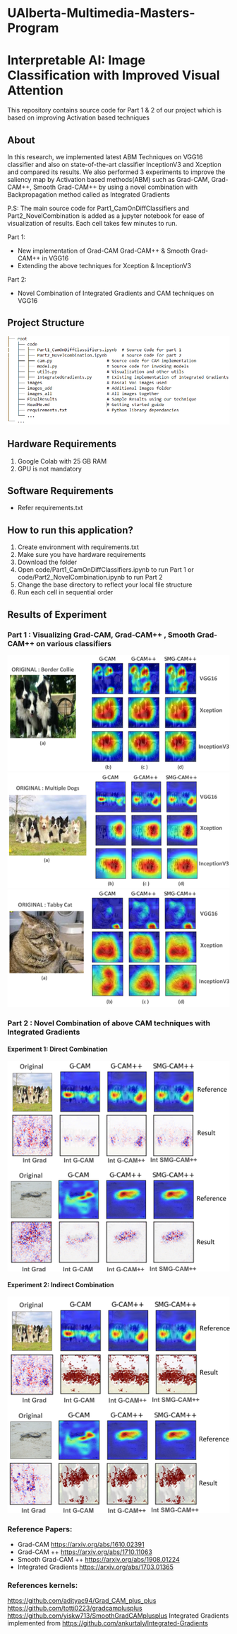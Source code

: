# UAlberta-Multimedia-Masters-Program
# Interpretable AI: Image Classification with Improved Visual Attention

This repository contains source code for Part 1 & 2 of our project which is based on improving Activation based techniques

## About
In this research, we implemented latest ABM Techniques on VGG16 classifier and also on state-of-the-art classifier InceptionV3 and Xception and compared its results. We also performed 3 experiments to improve the saliency map by Activation based methods(ABM) such as Grad-CAM, Grad-CAM++, Smooth Grad-CAM++ by using a novel combination with Backpropagation method called as Integrated Gradients

P.S: The main source code for Part1_CamOnDiffClassifiers and Part2_NovelCombination is added as a jupyter notebook for ease of visualization of results. Each cell takes few minutes to run. 

Part 1:
- New implementation of Grad-CAM Grad-CAM++ & Smooth Grad-CAM++ in VGG16
- Extending the above techniques for Xception & InceptionV3

Part 2: 
- Novel Combination of Integrated Gradients and CAM techniques on VGG16


## Project Structure

![GitHub Logo](/FinalResults/part2_struc.png)

## Hardware Requirements
1. Google Colab with 25 GB RAM
1. GPU is not mandatory

## Software Requirements
- Refer requirements.txt

## How to run this application?

1. Create environment with requirements.txt
1. Make sure you have hardware requirements
1. Download the folder
1. Open code/Part1_CamOnDiffClassifiers.ipynb to run Part 1 or code/Part2_NovelCombination.ipynb to run Part 2
1. Change the base directory to reflect your local file structure
1. Run each cell in sequential order

## Results of Experiment

### Part 1 : Visualizing Grad-CAM, Grad-CAM++ , Smooth Grad-CAM++ on various classifiers

![GitHub Logo](/FinalResults/1.1.jpg)
![GitHub Logo](/FinalResults/1.2.jpg)
![GitHub Logo](/FinalResults/1.3.jpg)

### Part 2 : Novel Combination of above CAM techniques with Integrated Gradients 

#### Experiment 1: Direct Combination
![GitHub Logo](/FinalResults/2.1.jpg)

#### Experiment 2: Indirect Combination
![GitHub Logo](/FinalResults/2.2.jpg)


### Reference Papers:
- Grad-CAM https://arxiv.org/abs/1610.02391
- Grad-CAM ++ https://arxiv.org/abs/1710.11063
- Smooth Grad-CAM ++ https://arxiv.org/abs/1908.01224
- Integrated Gradients https://arxiv.org/abs/1703.01365

### References kernels:
https://github.com/adityac94/Grad_CAM_plus_plus
https://github.com/totti0223/gradcamplusplus
https://github.com/yiskw713/SmoothGradCAMplusplus
Integrated Gradients implemented from https://github.com/ankurtaly/Integrated-Gradients
